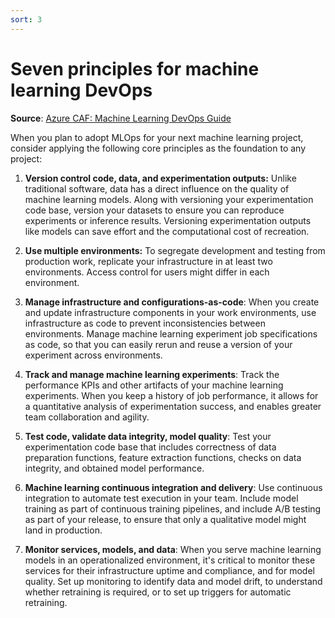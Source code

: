 ```yaml
---
sort: 3
---
```

# Seven principles for machine learning DevOps

**Source**: [Azure CAF: Machine Learning DevOps Guide](https://docs.microsoft.com/en-us/azure/cloud-adoption-framework/ready/azure-best-practices/ai-machine-learning-mlops#machine-learning-devops-mlops-best-practices-with-azure-machine-learning)

When you plan to adopt MLOps for your next machine learning project, consider applying the following core principles as the foundation to any project:

1. **Version control code, data, and experimentation outputs:** Unlike traditional software, data has a direct influence on the quality of machine learning models. Along with versioning your experimentation code base, version your datasets to ensure you can reproduce experiments or inference results. Versioning experimentation outputs like models can save effort and the computational cost of recreation.

2. **Use multiple environments:** To segregate development and testing from production work, replicate your infrastructure in at least two environments. Access control for users might differ in each environment.

3. **Manage infrastructure and configurations-as-code**: When you create and update infrastructure components in your work environments, use infrastructure as code to prevent inconsistencies between environments. Manage machine learning experiment job specifications as code, so that you can easily rerun and reuse a version of your experiment across environments.

4. **Track and manage machine learning experiments**: Track the performance KPIs and other artifacts of your machine learning experiments. When you keep a history of job performance, it allows for a quantitative analysis of experimentation success, and enables greater team collaboration and agility.

5. **Test code, validate data integrity, model quality**: Test your experimentation code base that includes correctness of data preparation functions, feature extraction functions, checks on data integrity, and obtained model performance.

6. **Machine learning continuous integration and delivery**: Use continuous integration to automate test execution in your team. Include model training as part of continuous training pipelines, and include A/B testing as part of your release, to ensure that only a qualitative model might land in production.

7. **Monitor services, models, and data**: When you serve machine learning models in an operationalized environment, it's critical to monitor these services for their infrastructure uptime and compliance, and for model quality. Set up monitoring to identify data and model drift, to understand whether retraining is required, or to set up triggers for automatic retraining.